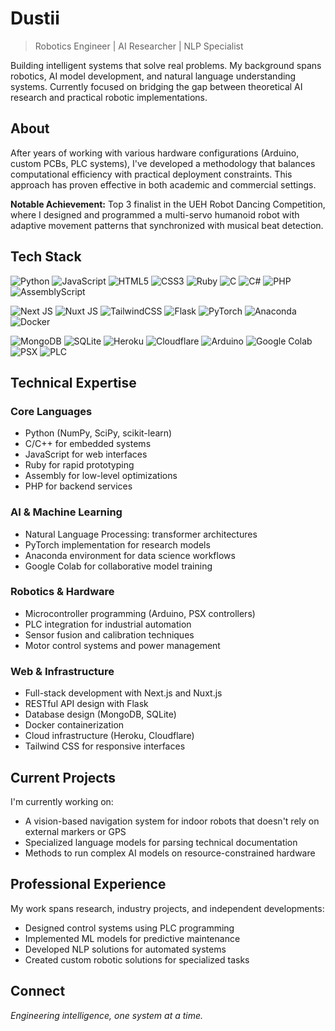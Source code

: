# Dustii

> Robotics Engineer | AI Researcher | NLP Specialist

Building intelligent systems that solve real problems. My background spans robotics, AI model development, and natural language understanding systems. Currently focused on bridging the gap between theoretical AI research and practical robotic implementations.

## About

After years of working with various hardware configurations (Arduino, custom PCBs, PLC systems), I've developed a methodology that balances computational efficiency with practical deployment constraints. This approach has proven effective in both academic and commercial settings.

**Notable Achievement:** Top 3 finalist in the UEH Robot Dancing Competition, where I designed and programmed a multi-servo humanoid robot with adaptive movement patterns that synchronized with musical beat detection.

## Tech Stack

![Python](https://img.shields.io/badge/python-3670A0?style=for-the-badge&logo=python&logoColor=ffdd54)
![JavaScript](https://img.shields.io/badge/javascript-%23323330.svg?style=for-the-badge&logo=javascript&logoColor=%23F7DF1E)
![HTML5](https://img.shields.io/badge/html5-%23E34F26.svg?style=for-the-badge&logo=html5&logoColor=white)
![CSS3](https://img.shields.io/badge/css3-%231572B6.svg?style=for-the-badge&logo=css3&logoColor=white)
![Ruby](https://img.shields.io/badge/ruby-%23CC342D.svg?style=for-the-badge&logo=ruby&logoColor=white)
![C](https://img.shields.io/badge/c-%2300599C.svg?style=for-the-badge&logo=c&logoColor=white)
![C#](https://img.shields.io/badge/c%23-%23239120.svg?style=for-the-badge&logo=csharp&logoColor=white)
![PHP](https://img.shields.io/badge/php-%23777BB4.svg?style=for-the-badge&logo=php&logoColor=white)
![AssemblyScript](https://img.shields.io/badge/assembly%20script-%23000000.svg?style=for-the-badge&logo=assemblyscript&logoColor=white)

![Next JS](https://img.shields.io/badge/Next-black?style=for-the-badge&logo=next.js&logoColor=white)
![Nuxt JS](https://img.shields.io/badge/Nuxt-002E3B?style=for-the-badge&logo=nuxt&logoColor=#00DC82)
![TailwindCSS](https://img.shields.io/badge/tailwindcss-%2338B2AC.svg?style=for-the-badge&logo=tailwind-css&logoColor=white)
![Flask](https://img.shields.io/badge/flask-%23000.svg?style=for-the-badge&logo=flask&logoColor=white)
![PyTorch](https://img.shields.io/badge/PyTorch-%23EE4C2C.svg?style=for-the-badge&logo=PyTorch&logoColor=white)
![Anaconda](https://img.shields.io/badge/Anaconda-%2344A833.svg?style=for-the-badge&logo=anaconda&logoColor=white)
![Docker](https://img.shields.io/badge/docker-%230db7ed.svg?style=for-the-badge&logo=docker&logoColor=white)

![MongoDB](https://img.shields.io/badge/MongoDB-%234ea94b.svg?style=for-the-badge&logo=mongodb&logoColor=white)
![SQLite](https://img.shields.io/badge/sqlite-%2307405e.svg?style=for-the-badge&logo=sqlite&logoColor=white)
![Heroku](https://img.shields.io/badge/heroku-%23430098.svg?style=for-the-badge&logo=heroku&logoColor=white)
![Cloudflare](https://img.shields.io/badge/cloudflare-F38020?style=for-the-badge&logo=cloudflare&logoColor=white)
![Arduino](https://img.shields.io/badge/-Arduino-00979D?style=for-the-badge&logo=Arduino&logoColor=white)
![Google Colab](https://img.shields.io/badge/-Google%20Colab-F9AB00?style=for-the-badge&logo=googlecolab&logoColor=white)
![PSX](https://img.shields.io/badge/PSX-003791?style=for-the-badge&logoColor=white)
![PLC](https://img.shields.io/badge/PLC-F38020?style=for-the-badge&logoColor=white)

## Technical Expertise

### Core Languages
- Python (NumPy, SciPy, scikit-learn)
- C/C++ for embedded systems
- JavaScript for web interfaces
- Ruby for rapid prototyping
- Assembly for low-level optimizations
- PHP for backend services

### AI & Machine Learning
- Natural Language Processing: transformer architectures
- PyTorch implementation for research models
- Anaconda environment for data science workflows
- Google Colab for collaborative model training

### Robotics & Hardware
- Microcontroller programming (Arduino, PSX controllers)
- PLC integration for industrial automation
- Sensor fusion and calibration techniques
- Motor control systems and power management

### Web & Infrastructure
- Full-stack development with Next.js and Nuxt.js
- RESTful API design with Flask
- Database design (MongoDB, SQLite)
- Docker containerization
- Cloud infrastructure (Heroku, Cloudflare)
- Tailwind CSS for responsive interfaces

## Current Projects

I'm currently working on:

- A vision-based navigation system for indoor robots that doesn't rely on external markers or GPS
- Specialized language models for parsing technical documentation
- Methods to run complex AI models on resource-constrained hardware

## Professional Experience

My work spans research, industry projects, and independent developments:

- Designed control systems using PLC programming
- Implemented ML models for predictive maintenance
- Developed NLP solutions for automated systems
- Created custom robotic solutions for specialized tasks

## Connect


_Engineering intelligence, one system at a time._ 
